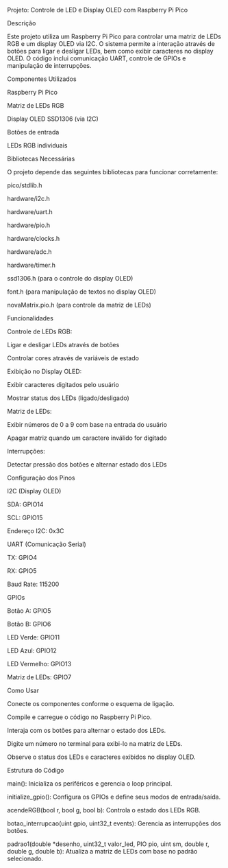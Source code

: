 Projeto: Controle de LED e Display OLED com Raspberry Pi Pico

Descrição

Este projeto utiliza um Raspberry Pi Pico para controlar uma matriz de LEDs RGB e um display OLED via I2C. O sistema permite a interação através de botões para ligar e desligar LEDs, bem como exibir caracteres no display OLED. O código inclui comunicação UART, controle de GPIOs e manipulação de interrupções.

Componentes Utilizados

Raspberry Pi Pico

Matriz de LEDs RGB

Display OLED SSD1306 (via I2C)

Botões de entrada

LEDs RGB individuais

Bibliotecas Necessárias

O projeto depende das seguintes bibliotecas para funcionar corretamente:

pico/stdlib.h

hardware/i2c.h

hardware/uart.h

hardware/pio.h

hardware/clocks.h

hardware/adc.h

hardware/timer.h

ssd1306.h (para o controle do display OLED)

font.h (para manipulação de textos no display OLED)

novaMatrix.pio.h (para controle da matriz de LEDs)

Funcionalidades

Controle de LEDs RGB:

Ligar e desligar LEDs através de botões

Controlar cores através de variáveis de estado

Exibição no Display OLED:

Exibir caracteres digitados pelo usuário

Mostrar status dos LEDs (ligado/desligado)

Matriz de LEDs:

Exibir números de 0 a 9 com base na entrada do usuário

Apagar matriz quando um caractere inválido for digitado

Interrupções:

Detectar pressão dos botões e alternar estado dos LEDs

Configuração dos Pinos

I2C (Display OLED)

SDA: GPIO14

SCL: GPIO15

Endereço I2C: 0x3C

UART (Comunicação Serial)

TX: GPIO4

RX: GPIO5

Baud Rate: 115200

GPIOs

Botão A: GPIO5

Botão B: GPIO6

LED Verde: GPIO11

LED Azul: GPIO12

LED Vermelho: GPIO13

Matriz de LEDs: GPIO7

Como Usar

Conecte os componentes conforme o esquema de ligação.

Compile e carregue o código no Raspberry Pi Pico.

Interaja com os botões para alternar o estado dos LEDs.

Digite um número no terminal para exibi-lo na matriz de LEDs.

Observe o status dos LEDs e caracteres exibidos no display OLED.

Estrutura do Código

main(): Inicializa os periféricos e gerencia o loop principal.

initialize_gpio(): Configura os GPIOs e define seus modos de entrada/saída.

acendeRGB(bool r, bool g, bool b): Controla o estado dos LEDs RGB.

botao_interrupcao(uint gpio, uint32_t events): Gerencia as interrupções dos botões.

padrao1(double *desenho, uint32_t valor_led, PIO pio, uint sm, double r, double g, double b): Atualiza a matriz de LEDs com base no padrão selecionado.

